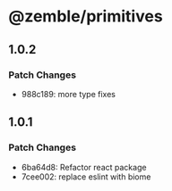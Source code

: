# @zemble/primitives

## 1.0.2

### Patch Changes

- 988c189: more type fixes

## 1.0.1

### Patch Changes

- 6ba64d8: Refactor react package
- 7cee002: replace eslint with biome
